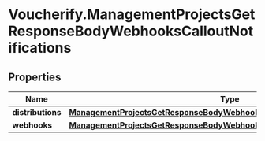 # Voucherify.ManagementProjectsGetResponseBodyWebhooksCalloutNotifications

## Properties

Name | Type | Description | Notes
------------ | ------------- | ------------- | -------------
**distributions** | [**ManagementProjectsGetResponseBodyWebhooksCalloutNotificationsDistributions**](ManagementProjectsGetResponseBodyWebhooksCalloutNotificationsDistributions.md) |  | [optional] 
**webhooks** | [**ManagementProjectsGetResponseBodyWebhooksCalloutNotificationsWebhooks**](ManagementProjectsGetResponseBodyWebhooksCalloutNotificationsWebhooks.md) |  | [optional] 


